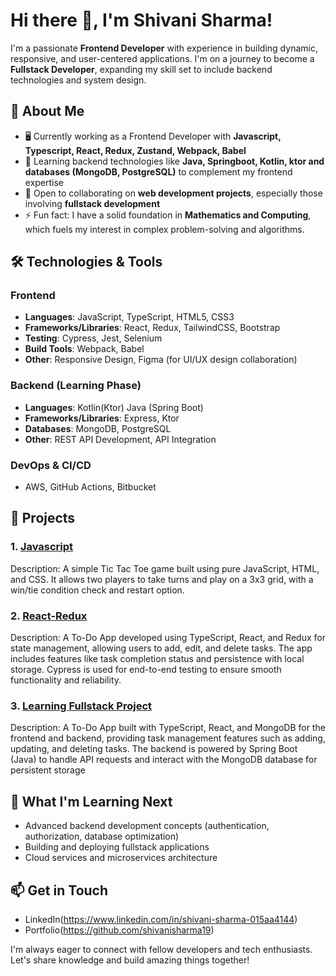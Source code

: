 # Hi there 👋, I'm Shivani Sharma!

I'm a passionate **Frontend Developer** with experience in building dynamic, responsive, and user-centered applications. I'm on a journey to become a **Fullstack Developer**, expanding my skill set to include backend technologies and system design.

## 🚀 About Me

- 🖥️ Currently working as a Frontend Developer with **Javascript, Typescript, React, Redux, Zustand, Webpack, Babel**
- 🌱 Learning backend technologies like **Java, Springboot, Kotlin, ktor and databases (MongoDB, PostgreSQL)** to complement my frontend expertise
- 💬 Open to collaborating on **web development projects**, especially those involving **fullstack development**
- ⚡ Fun fact: I have a solid foundation in **Mathematics and Computing**, which fuels my interest in complex problem-solving and algorithms.

## 🛠️ Technologies & Tools

### Frontend
- **Languages**: JavaScript, TypeScript, HTML5, CSS3
- **Frameworks/Libraries**: React, Redux, TailwindCSS, Bootstrap
- **Testing**: Cypress, Jest, Selenium
- **Build Tools**: Webpack, Babel
- **Other**: Responsive Design, Figma (for UI/UX design collaboration)

### Backend (Learning Phase)
- **Languages**: Kotlin(Ktor) Java (Spring Boot)
- **Frameworks/Libraries**: Express, Ktor
- **Databases**: MongoDB, PostgreSQL
- **Other**: REST API Development, API Integration

### DevOps & CI/CD
- AWS, GitHub Actions, Bitbucket

## 💼 Projects

### 1. [Javascript](https://github.com/shivanisharma19/tic-tac-toe)
Description: A simple Tic Tac Toe game built using pure JavaScript, HTML, and CSS. It allows two players to take turns and play on a 3x3 grid, with a win/tie condition check and restart option.

### 2. [React-Redux](https://github.com/shivanisharma19/Todo_App)
Description: A To-Do App developed using TypeScript, React, and Redux for state management, allowing users to add, edit, and delete tasks. The app includes features like task completion status and persistence with local storage. Cypress is used for end-to-end testing to ensure smooth functionality and reliability.

### 3. [Learning Fullstack Project](https://github.com/shivanisharma19/FullStackApp)
Description: A To-Do App built with TypeScript, React, and MongoDB for the frontend and backend, providing task management features such as adding, updating, and deleting tasks. The backend is powered by Spring Boot (Java) to handle API requests and interact with the MongoDB database for persistent storage

## 🌱 What I'm Learning Next

- Advanced backend development concepts (authentication, authorization, database optimization)
- Building and deploying fullstack applications
- Cloud services and microservices architecture

## 📫 Get in Touch

- LinkedIn(https://www.linkedin.com/in/shivani-sharma-015aa4144)
- Portfolio(https://github.com/shivanisharma19)

I'm always eager to connect with fellow developers and tech enthusiasts. Let's share knowledge and build amazing things together!

